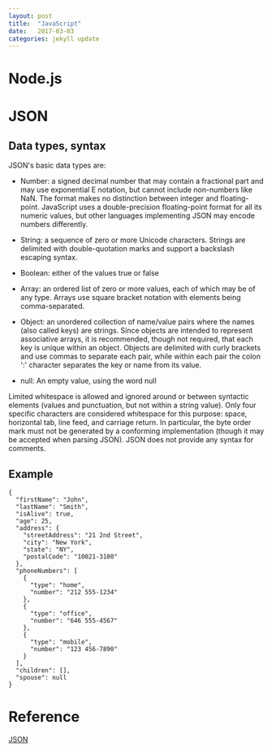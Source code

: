 ```yaml
---
layout: post
title:  "JavaScript"
date:   2017-03-03 
categories: jekyll update
---
```



# Node.js


# JSON

## Data types, syntax

JSON's basic data types are:

* Number: a signed decimal number that may contain a fractional part and may use exponential E notation, but cannot include non-numbers like NaN. The format makes no distinction between integer and floating-point. JavaScript uses a double-precision floating-point format for all its numeric values, but other languages implementing JSON may encode numbers differently.

* String: a sequence of zero or more Unicode characters. Strings are delimited with double-quotation marks and support a backslash escaping syntax.

* Boolean: either of the values true or false

* Array: an ordered list of zero or more values, each of which may be of any type. Arrays use square bracket notation with elements being comma-separated.

* Object: an unordered collection of name/value pairs where the names (also called keys) are strings. Since objects are intended to represent associative arrays, it is recommended, though not required, that each key is unique within an object. Objects are delimited with curly brackets and use commas to separate each pair, while within each pair the colon ':' character separates the key or name from its value.

* null: An empty value, using the word null

Limited whitespace is allowed and ignored around or between syntactic elements (values and punctuation, but not within a string value). Only four specific characters are considered whitespace for this purpose: space, horizontal tab, line feed, and carriage return. In particular, the byte order mark must not be generated by a conforming implementation (though it may be accepted when parsing JSON). JSON does not provide any syntax for comments.


## Example


	{
	  "firstName": "John",
	  "lastName": "Smith",
	  "isAlive": true,
	  "age": 25,
	  "address": {
	    "streetAddress": "21 2nd Street",
	    "city": "New York",
	    "state": "NY",
	    "postalCode": "10021-3100"
	  },
	  "phoneNumbers": [
	    {
	      "type": "home",
	      "number": "212 555-1234"
	    },
	    {
	      "type": "office",
	      "number": "646 555-4567"
	    },
	    {
	      "type": "mobile",
	      "number": "123 456-7890"
	    }
	  ],
	  "children": [],
	  "spouse": null
	}





# Reference

[JSON](https://en.wikipedia.org/wiki/JSON)
